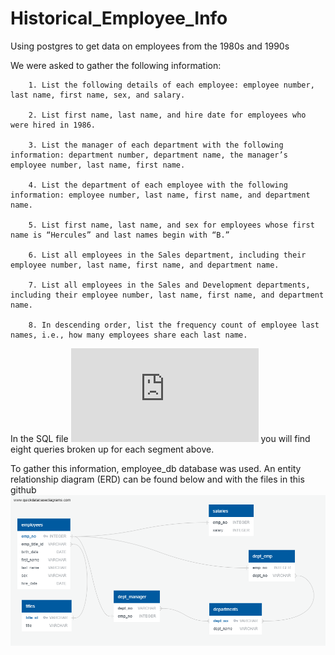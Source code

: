# Historical_Employee_Info
Using postgres to get data on employees from the 1980s and 1990s

We were asked to gather the following information:

        1. List the following details of each employee: employee number, last name, first name, sex, and salary.
        
        2. List first name, last name, and hire date for employees who were hired in 1986.
        
        3. List the manager of each department with the following information: department number, department name, the manager’s employee number, last name, first name.
        
        4. List the department of each employee with the following information: employee number, last name, first name, and department name.
        
        5. List first name, last name, and sex for employees whose first name is “Hercules” and last names begin with “B.”
        
        6. List all employees in the Sales department, including their employee number, last name, first name, and department name.
        
        7. List all employees in the Sales and Development departments, including their employee number, last name, first name, and department name.
        
        8. In descending order, list the frequency count of employee last names, i.e., how many employees share each last name.
        
In the SQL file ![Employee_db Queries](https://github.com/savi09/Historical_Employee_Info/blob/main/Employee_db%20Queries.sql) you will find eight queries broken up for each segment above.

To gather this information, employee_db database was used. An entity relationship diagram (ERD) can be found below and with the files in this github
![](https://github.com/savi09/Historical_Employee_Info/blob/92cc4da5517f0c5493cd473cdb1574116a97ebd3/Employee_db%20ERD.png)

